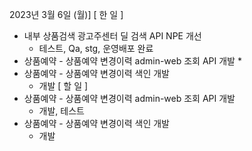 2023년 3월 6일 (월)]
[ 한 일 ]
* 내부 상품검색 광고주센터 딜 검색 API NPE 개선
    * 테스트, Qa, stg, 운영배포 완료
*  상품예약 - 상품예약 변경이력 admin-web 조회 API 개발
    * 
* 상품예약 - 상품예약 변경이력 색인 개발
    * 개발
[ 할 일 ]
* 상품예약 - 상품예약 변경이력 admin-web 조회 API 개발
    *  개발, 테스트
* 상품예약 - 상품예약 변경이력 색인 개발
    * 개발
